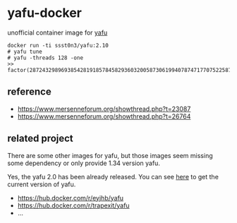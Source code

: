 # yafu-docker

unofficial container image for [yafu](https://github.com/bbuhrow/yafu)

```
docker run -ti ssst0n3/yafu:2.10
# yafu tune
# yafu -threads 128 -one
>> factor(2872432989693854281918578458293603200587306199407874717707522587993136874097838265650829958344702997782980206004276973399784460125581362617464018665640001)
```

## reference

* https://www.mersenneforum.org/showthread.php?t=23087
* https://www.mersenneforum.org/showthread.php?t=26764

## related project

There are some other images for yafu, but those images seem missing some dependency or only provide 1.34 version yafu.

Yes, the yafu 2.0 has been already released. You can see [here](https://github.com/bbuhrow/yafu/blob/master/include/yafu.h#L25) to get the current version of yafu.

* https://hub.docker.com/r/eyjhb/yafu
* https://hub.docker.com/r/trapexit/yafu
* ...